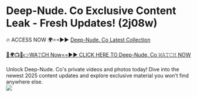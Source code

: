 # Deep-Nude. Co Exclusive Content Leak - Fresh Updates! (2j08w)

🔥 ACCESS NOW 🌍==►► <a href="https://tinyurl.com/yc657z5k" rel="nofollow">Deep-Nude. Co Latest Collection</a>
<br><br>
[🔴🌍📺📱👉WA𝚃CH Now==►► CLICK HERE TO Deep-Nude. Co 𝚆𝙰𝚃𝙲𝙷 NOW](https://tinyurl.com/yc657z5k)
<br><br>
Unlock Deep-Nude. Co's private videos and photos today! Dive into the newest 2025 content updates and explore exclusive material you won’t find anywhere else.
<br>
<a href="https://tinyurl.com/yc657z5k" rel="nofollow" data-target="animated-image.originalLink"><img src="https://camo.githubusercontent.com/8a4f000d20f83aca3bf7ec5f350d767afa0574a8a352519fd8cfa583a6f93a33/68747470733a2f2f692e696d6775722e636f6d2f644a486b345a712e676966" data-canonical-src="https://i.imgur.com/dJHk4Zq.gif" style="max-width: 100%; display: inline-block;" data-target="animated-image.originalImage"></a>
<br>
